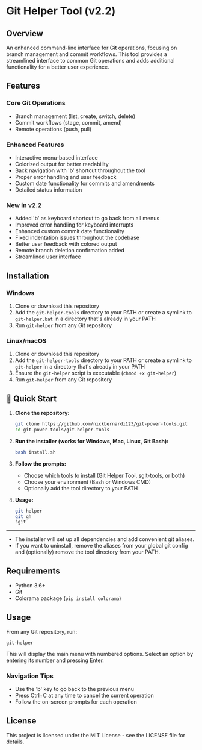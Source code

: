 # Git Helper Tool (v2.2)

## Overview
An enhanced command-line interface for Git operations, focusing on branch management and commit workflows. This tool provides a streamlined interface to common Git operations and adds additional functionality for a better user experience.

## Features

### Core Git Operations
- Branch management (list, create, switch, delete)
- Commit workflows (stage, commit, amend)
- Remote operations (push, pull)

### Enhanced Features
- Interactive menu-based interface
- Colorized output for better readability
- Back navigation with 'b' shortcut throughout the tool
- Proper error handling and user feedback
- Custom date functionality for commits and amendments
- Detailed status information

### New in v2.2
- Added 'b' as keyboard shortcut to go back from all menus
- Improved error handling for keyboard interrupts
- Enhanced custom commit date functionality
- Fixed indentation issues throughout the codebase
- Better user feedback with colored output
- Remote branch deletion confirmation added
- Streamlined user interface

## Installation

### Windows
1. Clone or download this repository
2. Add the `git-helper-tools` directory to your PATH or create a symlink to `git-helper.bat` in a directory that's already in your PATH
3. Run `git-helper` from any Git repository

### Linux/macOS
1. Clone or download this repository
2. Add the `git-helper-tools` directory to your PATH or create a symlink to `git-helper` in a directory that's already in your PATH
3. Ensure the `git-helper` script is executable (`chmod +x git-helper`)
4. Run `git-helper` from any Git repository

## 🚀 Quick Start

1. **Clone the repository:**
   ```bash
   git clone https://github.com/nickbernardi123/git-power-tools.git
   cd git-power-tools/git-helper-tools
   ```

2. **Run the installer (works for Windows, Mac, Linux, Git Bash):**
   ```bash
   bash install.sh
   ```

3. **Follow the prompts:**
   - Choose which tools to install (Git Helper Tool, sgit-tools, or both)
   - Choose your environment (Bash or Windows CMD)
   - Optionally add the tool directory to your PATH

4. **Usage:**
   ```bash
   git helper
   git gh
   sgit
   ```

---
- The installer will set up all dependencies and add convenient git aliases.
- If you want to uninstall, remove the aliases from your global git config and (optionally) remove the tool directory from your PATH.

## Requirements
- Python 3.6+
- Git
- Colorama package (`pip install colorama`)

## Usage
From any Git repository, run:
```
git-helper
```

This will display the main menu with numbered options. Select an option by entering its number and pressing Enter.

### Navigation Tips
- Use the 'b' key to go back to the previous menu
- Press Ctrl+C at any time to cancel the current operation
- Follow the on-screen prompts for each operation

## License
This project is licensed under the MIT License - see the LICENSE file for details.
